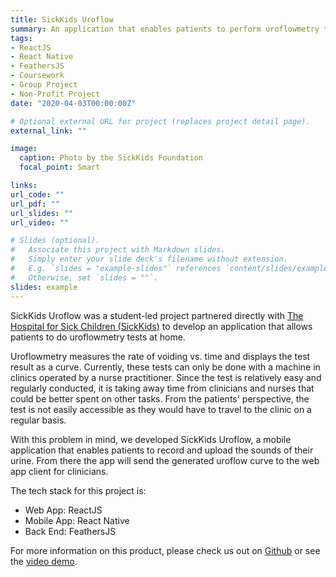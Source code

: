 ```yaml
---
title: SickKids Uroflow
summary: An application that enables patients to perform uroflowmetry tests at home.
tags:
- ReactJS
- React Native
- FeathersJS
- Coursework
- Group Project
- Non-Profit Project
date: "2020-04-03T00:00:00Z"

# Optional external URL for project (replaces project detail page).
external_link: ""

image:
  caption: Photo by the SickKids Foundation
  focal_point: Smart

links:
url_code: ""
url_pdf: ""
url_slides: ""
url_video: ""

# Slides (optional).
#   Associate this project with Markdown slides.
#   Simply enter your slide deck's filename without extension.
#   E.g. `slides = "example-slides"` references `content/slides/example-slides.md`.
#   Otherwise, set `slides = ""`.
slides: example
---
```


SickKids Uroflow was a student-led project partnered directly with [The Hospital for Sick Children (SickKids)](https://www.sickkids.ca) to develop an application that allows patients to do uroflowmetry tests at home.

Uroflowmetry measures the rate of voiding vs. time and displays the test result as a curve. Currently, these tests can only be done with a machine in clinics operated by a nurse practitioner. Since the test is relatively easy and regularly conducted, it is taking away time from clinicians and nurses that could be better spent on other tasks. From the patients' perspective, the test is not easily accessible as they would have to travel to the clinic on a regular basis.

With this problem in mind, we developed SickKids Uroflow, a mobile application that enables patients to record and upload the sounds of their urine. From there the app will send the generated uroflow curve to the web app client for clinicians.

The tech stack for this project is:
- Web App: ReactJS
- Mobile App: React Native
- Back End: FeathersJS

For more information on this product, please check us out on [Github](https://github.com/karenychen/sickkids-uroflow-app) or see the [video demo](https://youtu.be/ID0yGLDdHhY).

